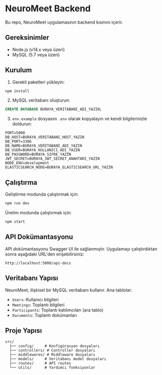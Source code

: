 # NeuroMeet Backend

Bu repo, NeuroMeet uygulamasının backend kısmını içerir.

## Gereksinimler

- Node.js (v14.x veya üzeri)
- MySQL (5.7 veya üzeri)

## Kurulum

1. Gerekli paketleri yükleyin:
```bash
npm install
```

2. MySQL veritabanı oluşturun:
```sql
CREATE DATABASE BURAYA_VERITABANI_ADI_YAZIN;
```

3. `env.example` dosyasını `.env` olarak kopyalayın ve kendi bilgilerinizle doldurun:
```
PORT=5000
DB_HOST=BURAYA_VERITABANI_HOST_YAZIN
DB_PORT=3306
DB_NAME=BURAYA_VERITABANI_ADI_YAZIN
DB_USER=BURAYA_KULLANICI_ADI_YAZIN
DB_PASSWORD=BURAYA_SIFRE_YAZIN
JWT_SECRET=BURAYA_JWT_SECRET_ANAHTARI_YAZIN
NODE_ENV=development
ELASTICSEARCH_NODE=BURAYA_ELASTICSEARCH_URL_YAZIN
```

## Çalıştırma

Geliştirme modunda çalıştırmak için:
```bash
npm run dev
```

Üretim modunda çalıştırmak için:
```bash
npm start
```

## API Dokümantasyonu

API dokümantasyonu Swagger UI ile sağlanmıştır. Uygulamayı çalıştırdıktan sonra aşağıdaki URL'den erişebilirsiniz:

```
http://localhost:5000/api-docs
```

## Veritabanı Yapısı

NeuroMeet, ilişkisel bir MySQL veritabanı kullanır. Ana tablolar:

- `Users`: Kullanıcı bilgileri
- `Meetings`: Toplantı bilgileri
- `Participants`: Toplantı katılımcıları (ara tablo)
- `Documents`: Toplantı dokümanları

## Proje Yapısı

```
src/
  ├── config/     # Konfigürasyon dosyaları
  ├── controllers/ # Controller dosyaları
  ├── middlewares/ # Middleware dosyaları
  ├── models/     # Veritabanı model dosyaları
  ├── routes/     # API routes
  └── utils/      # Yardımcı fonksiyonlar
``` 